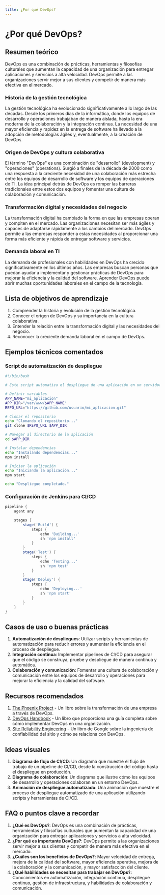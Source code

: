 ```yaml
---
title: ¿Por qué DevOps?
---
```


# ¿Por qué DevOps?

## Resumen teórico

DevOps es una combinación de prácticas, herramientas y filosofías culturales que aumentan la capacidad de una organización para entregar aplicaciones y servicios a alta velocidad. DevOps permite a las organizaciones servir mejor a sus clientes y competir de manera más efectiva en el mercado.

### Historia de la gestión tecnológica

La gestión tecnológica ha evolucionado significativamente a lo largo de las décadas. Desde los primeros días de la informática, donde los equipos de desarrollo y operaciones trabajaban de manera aislada, hasta la era moderna de la colaboración y la integración continua. La necesidad de una mayor eficiencia y rapidez en la entrega de software ha llevado a la adopción de metodologías ágiles y, eventualmente, a la creación de DevOps.

### Origen de DevOps y cultura colaborativa

El término "DevOps" es una combinación de "desarrollo" (development) y "operaciones" (operations). Surgió a finales de la década de 2000 como una respuesta a la creciente necesidad de una colaboración más estrecha entre los equipos de desarrollo de software y los equipos de operaciones de TI. La idea principal detrás de DevOps es romper las barreras tradicionales entre estos dos equipos y fomentar una cultura de colaboración y comunicación.

### Transformación digital y necesidades del negocio

La transformación digital ha cambiado la forma en que las empresas operan y compiten en el mercado. Las organizaciones necesitan ser más ágiles y capaces de adaptarse rápidamente a los cambios del mercado. DevOps permite a las empresas responder a estas necesidades al proporcionar una forma más eficiente y rápida de entregar software y servicios.

### Demanda laboral en TI

La demanda de profesionales con habilidades en DevOps ha crecido significativamente en los últimos años. Las empresas buscan personas que puedan ayudar a implementar y gestionar prácticas de DevOps para mejorar la eficiencia y la calidad del software. Aprender DevOps puede abrir muchas oportunidades laborales en el campo de la tecnología.

## Lista de objetivos de aprendizaje

1. Comprender la historia y evolución de la gestión tecnológica.
2. Conocer el origen de DevOps y su importancia en la cultura colaborativa.
3. Entender la relación entre la transformación digital y las necesidades del negocio.
4. Reconocer la creciente demanda laboral en el campo de DevOps.

## Ejemplos técnicos comentados

### Script de automatización de despliegue

```bash
#!/bin/bash

# Este script automatiza el despliegue de una aplicación en un servidor

# Definir variables
APP_NAME="mi_aplicacion"
APP_DIR="/var/www/$APP_NAME"
REPO_URL="https://github.com/usuario/mi_aplicacion.git"

# Clonar el repositorio
echo "Clonando el repositorio..."
git clone $REPO_URL $APP_DIR

# Navegar al directorio de la aplicación
cd $APP_DIR

# Instalar dependencias
echo "Instalando dependencias..."
npm install

# Iniciar la aplicación
echo "Iniciando la aplicación..."
npm start

echo "Despliegue completado."
```

### Configuración de Jenkins para CI/CD

```groovy
pipeline {
    agent any

    stages {
        stage('Build') {
            steps {
                echo 'Building...'
                sh 'npm install'
            }
        }
        stage('Test') {
            steps {
                echo 'Testing...'
                sh 'npm test'
            }
        }
        stage('Deploy') {
            steps {
                echo 'Deploying...'
                sh 'npm start'
            }
        }
    }
}
```

## Casos de uso o buenas prácticas

1. **Automatización de despliegues**: Utilizar scripts y herramientas de automatización para reducir errores y aumentar la eficiencia en el proceso de despliegue.
2. **Integración continua**: Implementar pipelines de CI/CD para asegurar que el código se construya, pruebe y despliegue de manera continua y automática.
3. **Colaboración y comunicación**: Fomentar una cultura de colaboración y comunicación entre los equipos de desarrollo y operaciones para mejorar la eficiencia y la calidad del software.

## Recursos recomendados

1. [The Phoenix Project](https://www.amazon.com/Phoenix-Project-DevOps-Helping-Business/dp/0988262592) - Un libro sobre la transformación de una empresa a través de DevOps.
2. [DevOps Handbook](https://www.amazon.com/DevOps-Handbook-World-Class-Reliability-Organizations/dp/1942788002) - Un libro que proporciona una guía completa sobre cómo implementar DevOps en una organización.
3. [Site Reliability Engineering](https://sre.google/books/) - Un libro de Google sobre la ingeniería de confiabilidad del sitio y cómo se relaciona con DevOps.

## Ideas visuales

1. **Diagrama de flujo de CI/CD**: Un diagrama que muestre el flujo de trabajo de un pipeline de CI/CD, desde la construcción del código hasta el despliegue en producción.
2. **Diagrama de colaboración**: Un diagrama que ilustre cómo los equipos de desarrollo y operaciones colaboran en un entorno DevOps.
3. **Animación de despliegue automatizado**: Una animación que muestre el proceso de despliegue automatizado de una aplicación utilizando scripts y herramientas de CI/CD.

## FAQ o puntos clave a recordar

1. **¿Qué es DevOps?**: DevOps es una combinación de prácticas, herramientas y filosofías culturales que aumentan la capacidad de una organización para entregar aplicaciones y servicios a alta velocidad.
2. **¿Por qué es importante DevOps?**: DevOps permite a las organizaciones servir mejor a sus clientes y competir de manera más efectiva en el mercado.
3. **¿Cuáles son los beneficios de DevOps?**: Mayor velocidad de entrega, mejora de la calidad del software, mayor eficiencia operativa, mejora de la colaboración y la comunicación, y mayor satisfacción del cliente.
4. **¿Qué habilidades se necesitan para trabajar en DevOps?**: Conocimientos en automatización, integración continua, despliegue continuo, gestión de infraestructura, y habilidades de colaboración y comunicación.
